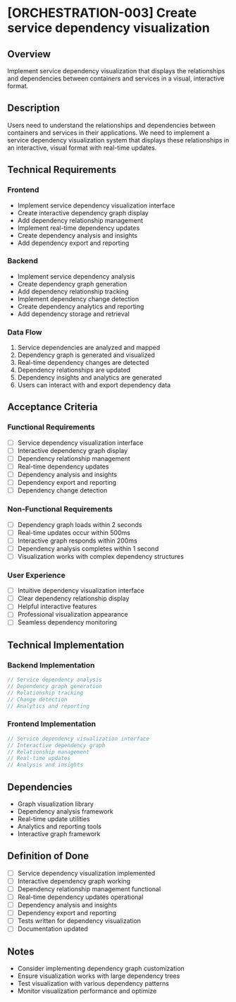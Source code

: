 # [ORCHESTRATION-003] Create service dependency visualization

## Overview

Implement service dependency visualization that displays the relationships and dependencies between containers and services in a visual, interactive format.

## Description

Users need to understand the relationships and dependencies between containers and services in their applications. We need to implement a service dependency visualization system that displays these relationships in an interactive, visual format with real-time updates.

## Technical Requirements

### Frontend

- Implement service dependency visualization interface
- Create interactive dependency graph display
- Add dependency relationship management
- Implement real-time dependency updates
- Create dependency analysis and insights
- Add dependency export and reporting

### Backend

- Implement service dependency analysis
- Create dependency graph generation
- Add dependency relationship tracking
- Implement dependency change detection
- Create dependency analytics and reporting
- Add dependency storage and retrieval

### Data Flow

1. Service dependencies are analyzed and mapped
2. Dependency graph is generated and visualized
3. Real-time dependency changes are detected
4. Dependency relationships are updated
5. Dependency insights and analytics are generated
6. Users can interact with and export dependency data

## Acceptance Criteria

### Functional Requirements

- [ ] Service dependency visualization interface
- [ ] Interactive dependency graph display
- [ ] Dependency relationship management
- [ ] Real-time dependency updates
- [ ] Dependency analysis and insights
- [ ] Dependency export and reporting
- [ ] Dependency change detection

### Non-Functional Requirements

- [ ] Dependency graph loads within 2 seconds
- [ ] Real-time updates occur within 500ms
- [ ] Interactive graph responds within 200ms
- [ ] Dependency analysis completes within 1 second
- [ ] Visualization works with complex dependency structures

### User Experience

- [ ] Intuitive dependency visualization interface
- [ ] Clear dependency relationship display
- [ ] Helpful interactive features
- [ ] Professional visualization appearance
- [ ] Seamless dependency monitoring

## Technical Implementation

### Backend Implementation

```rust
// Service dependency analysis
// Dependency graph generation
// Relationship tracking
// Change detection
// Analytics and reporting
```

### Frontend Implementation

```typescript
// Service dependency visualization interface
// Interactive dependency graph
// Relationship management
// Real-time updates
// Analysis and insights
```

## Dependencies

- Graph visualization library
- Dependency analysis framework
- Real-time update utilities
- Analytics and reporting tools
- Interactive graph framework

## Definition of Done

- [ ] Service dependency visualization implemented
- [ ] Interactive dependency graph working
- [ ] Dependency relationship management functional
- [ ] Real-time dependency updates operational
- [ ] Dependency analysis and insights
- [ ] Dependency export and reporting
- [ ] Tests written for dependency visualization
- [ ] Documentation updated

## Notes

- Consider implementing dependency graph customization
- Ensure visualization works with large dependency trees
- Test visualization with various dependency patterns
- Monitor visualization performance and optimize
